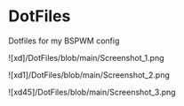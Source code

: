 # DotFiles
Dotfiles for my BSPWM config

![xd]/DotFiles/blob/main/Screenshot_1.png

![xd1]/DotFiles/blob/main/Screenshot_2.png

![xd45]/DotFiles/blob/main/Screenshot_3.png
